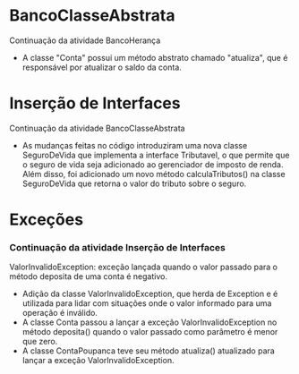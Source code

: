 # BancoClasseAbstrata
Continuação da atividade BancoHerança 
* A classe "Conta" possui um método abstrato chamado "atualiza", que é responsável por atualizar o saldo da conta.

# Inserção de Interfaces 
Continuação da atividade BancoClasseAbstrata
* As mudanças feitas no código introduziram uma nova classe SeguroDeVida que implementa a interface Tributavel, o que permite que o seguro de vida seja adicionado ao gerenciador de imposto de renda. Além disso, foi adicionado um novo método calculaTributos() na classe SeguroDeVida que retorna o valor do tributo sobre o seguro.

# Exceções
### Continuação da atividade Inserção de Interfaces 

ValorInvalidoException: exceção lançada quando o valor passado para o método deposita de uma conta é negativo.
* Adição da classe ValorInvalidoException, que herda de Exception e é utilizada para lidar com situações onde o valor informado para uma operação é inválido.
* A classe Conta passou a lançar a exceção ValorInvalidoException no método deposita() quando o valor passado como parâmetro é menor que zero.
* A classe ContaPoupanca teve seu método atualiza() atualizado para lançar a exceção ValorInvalidoException.
